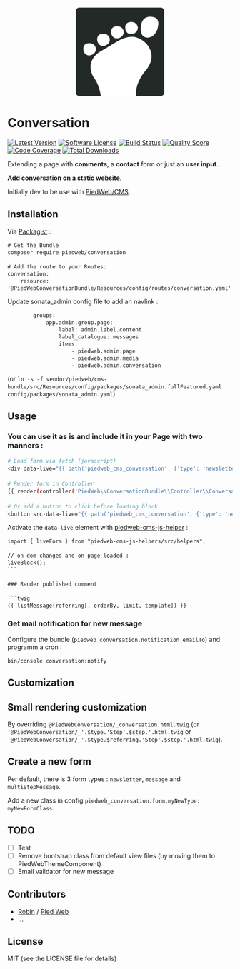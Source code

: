 <p align="center"><a href="https://dev.piedweb.com">
<img src="https://raw.githubusercontent.com/PiedWeb/piedweb-devoluix-theme/master/src/img/logo_title.png" width="200" height="200" alt="conversation static website" />
</a></p>

# Conversation

[![Latest Version](https://img.shields.io/github/tag/piedweb/conversation.svg?style=flat&label=release)](https://github.com/PiedWeb/conversation/tags)
[![Software License](https://img.shields.io/badge/license-MIT-brightgreen.svg?style=flat)](LICENSE)
[![Build Status](https://img.shields.io/travis/PiedWeb/conversation/master.svg?style=flat)](https://travis-ci.org/PiedWeb/conversation)
[![Quality Score](https://img.shields.io/scrutinizer/g/piedweb/conversation.svg?style=flat)](https://scrutinizer-ci.com/g/piedweb/conversation)
[![Code Coverage](https://img.shields.io/scrutinizer/coverage/g/PiedWeb/conversation.svg?style=flat)](https://scrutinizer-ci.com/g/PiedWeb/conversation/code-structure)
[![Total Downloads](https://img.shields.io/packagist/dt/piedweb/conversation.svg?style=flat)](https://packagist.org/packages/piedweb/conversation)

Extending a page with **comments**, a **contact** form or just an **user input**...

**Add conversation on a static website.**

Initially dev to be use with [PiedWeb/CMS](https://github.com/PiedWeb/CMS).

## Installation

Via [Packagist](https://packagist.org/packages/piedweb/conversation) :

```
# Get the Bundle
composer require piedweb/conversation

# Add the route to your Routes:
conversation:
    resource: '@PiedWebConversationBundle/Resources/config/routes/conversation.yaml'
```

Update sonata_admin config file to add an navlink :

```
        groups:
            app.admin.group.page:
                label: admin.label.content
                label_catalogue: messages
                items:
                    - piedweb.admin.page
                    - piedweb.admin.media
                    - piedweb.admin.conversation
```

(or `ln -s -f vendor/piedweb/cms-bundle/src/Resources/config/packages/sonata_admin.fullFeatured.yaml config/packages/sonata_admin.yaml`)

## Usage

### You can use it as is and include it in your Page with two manners :

```bash
# Load form via fetch (javascript)
<div data-live="{{ path('piedweb_cms_conversation', {'type': 'newsletter', 'referring': 'nslttr-'~page.slug}) }}"></div>

# Render form in Controller
{{ render(controller('PiedWeb\\ConversationBundle\\Controller\\ConversationFormController::show')) }}

# Or add a button to click before loading block
<button src-data-live="{{ path('piedweb_cms_conversation', {'type': 'newsletter', 'referring': 'nslttr-'~page.slug}) }}" class="btn btn-primary">Register</button>
```

Activate the `data-live` element with [piedweb-cms-js-helper](https://yarnpkg.com/package/piedweb-cms-js-helpers) :

````
import { liveForm } from "piedweb-cms-js-helpers/src/helpers";

// on dom changed and on page loaded :
liveBlock();
```

### Render published comment

```twig
{{ listMessage(referring[, orderBy, limit, template]) }}
````

### Get mail notification for new message

Configure the bundle (`piedweb_conversation.notification_emailTo`) and programm a cron :

```
bin/console conversation:notify
```

## Customization

## Small rendering customization

By overriding `@PiedWebConversation/_conversation.html.twig`
(or `'@PiedWebConversation/_'.$type.'Step'.$step.'.html.twig`
or `'@PiedWebConversation/_'.$type.$referring.'Step'.$step.'.html.twig`).

## Create a new form

Per default, there is 3 form types : `newsletter`, `message` and `multiStepMessage`.

Add a new class in config `piedweb_conversation.form.myNewType: myNewFormClass`.

## TODO

- [ ] Test
- [ ] Remove bootstrap class from default view files (by moving them to PiedWebThemeComponent)
- [ ] Email validator for new message

## Contributors

- [Robin](https://www.robin-d.fr/) / [Pied Web](https://piedweb.com)
- ...

## License

MIT (see the LICENSE file for details)
